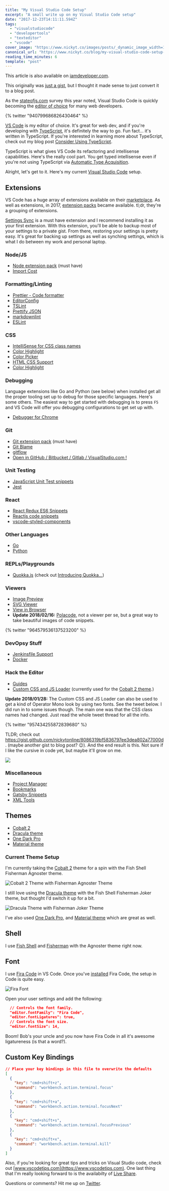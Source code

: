 ```yaml
---
title: "My Visual Studio Code Setup"
excerpt: "A small write up on my Visual Studio Code setup"
date: "2017-12-23T14:11:11.594Z"
tags:
  - "visualstudiocode"
  - "developertools"
  - "texteditor"
  - "vscode"
cover_image: "https://www.nickyt.co/images/posts/_dynamic_image_width=1000,height=420,fit=cover,gravity=auto,format=auto_https%3A%2F%2Fthepracticaldev.s3.amazonaws.com%2Fi%2F6e271uy3v8ia1h0e1c7q.png"
canonical_url: "https://www.nickyt.co/blog/my-visual-studio-code-setup-2ima/"
reading_time_minutes: 6
template: "post"
---
```


This article is also available on [iamdeveloper.com](https://www.iamdeveloper.com/blog/2017-12-20-my-visual-studio-code-setup/).

This originally was [just a gist](https://gist.github.com/nickytonline/3d5ffeab871a6662d7a3f89bb0bed0f8), but I thought it made sense to just convert it to a blog post.

As the [stateofjs.com](https://stateofjs.com) survey this year noted, Visual Studio Code is quickly becoming the [editor of choice](https://stateofjs.com/2017/other-tools/) for many web developers.

{% twitter "940799686826430464" %}

[VS Code](https://code.visualstudio.com/Download) is my editor of choice. It's great for web dev, and if you're developing with [TypeScript](http://www.typescriptlang.org), it's definitely the way to go. Fun fact... it's written in TypeScript. If you're interested in learning more about TypeScript, check out my blog post [Consider Using TypeScript](https://dev.to/nickytonline/why-you-might-want-to-consider-using-typescript-6j3).

TypeScript is what gives VS Code its refactoring and intellisense capabilities. Here's the really cool part. You get typed intellisense even if you're not using TypeScript via [Automatic Type Acquisition](https://code.visualstudio.com/docs/languages/javascript#_automatic-type-acquisition).

Alright, let's get to it. Here's my current [Visual Studio Code](https://code.visualstudio.com) setup.

## Extensions

VS Code has a huge array of extensions available on their [marketplace](https://marketplace.visualstudio.com/vscode). As well as extensions, in 2017, [extension packs](https://code.visualstudio.com/docs/extensionAPI/extension-manifest#_extension-packs) became available. tl;dr, they're a grouping of extensions.

[Settings Sync](https://marketplace.visualstudio.com/items?itemName=Shan.code-settings-sync) is a must have extension and I recommend installing it as your first extension. With this extension, you'll be able to backup most of your settings to a private gist. From there, restoring your settings is pretty easy. It's great for backing up settings as well as synching settings, which is what I do between my work and personal laptop.

### Node/JS

- [Node extension pack](https://marketplace.visualstudio.com/items?itemName=waderyan.nodejs-extension-pack) (must have)
- [Import Cost](https://marketplace.visualstudio.com/items?itemName=wix.vscode-import-cost)

### Formatting/Linting

- [Prettier - Code formatter](https://marketplace.visualstudio.com/items?itemName=esbenp.prettier-vscode)
- [EditorConfig](https://marketplace.visualstudio.com/items?itemName=EditorConfig.EditorConfig)
- [TSLint](https://marketplace.visualstudio.com/items?itemName=eg2.tslint)
- [Prettify JSON](https://marketplace.visualstudio.com/items?itemName=mohsen1.prettify-json)
- [markdownlint](https://marketplace.visualstudio.com/items?itemName=DavidAnson.vscode-markdownlint)
- [ESLint](https://marketplace.visualstudio.com/items?itemName=dbaeumer.vscode-eslint)

### CSS

- [IntelliSense for CSS class names](https://marketplace.visualstudio.com/items?itemName=Zignd.html-css-class-completion)
- [Color Highlight](https://marketplace.visualstudio.com/items?itemName=naumovs.color-highlight)
- [Color Picker](https://marketplace.visualstudio.com/items?itemName=anseki.vscode-color)
- [HTML CSS Support](https://marketplace.visualstudio.com/items?itemName=ecmel.vscode-html-css)
- [Color Highlight](https://marketplace.visualstudio.com/items?itemName=naumovs.color-highlight)

### Debugging

Language extensions like Go and Python (see below) when installed get all the proper tooling set up to debug for those specific languages. Here's some others. The easiest way to get started with debugging is to press `F5` and VS Code will offer you debugging configurations to get set up with.

- [Debugger for Chrome](https://marketplace.visualstudio.com/items?itemName=msjsdiag.debugger-for-chrome)

### Git

- [Git extension pack](https://marketplace.visualstudio.com/items?itemName=donjayamanne.git-extension-pack) (must have)
- [Git Blame](https://marketplace.visualstudio.com/items?itemName=waderyan.gitblame)
- [gitflow](https://marketplace.visualstudio.com/items?itemName=vector-of-bool.gitflow)
- [Open in GitHub / Bitbucket / Gitlab / VisualStudio.com !](https://marketplace.visualstudio.com/items?itemName=ziyasal.vscode-open-in-github)

### Unit Testing

- [JavaScript Unit Test snippets](https://marketplace.visualstudio.com/items?itemName=iZDT.javascript-unit-test-snippet)
- [Jest](https://marketplace.visualstudio.com/items?itemName=Orta.vscode-jest)

### React

- [React Redux ES6 Snippets](https://marketplace.visualstudio.com/items?itemName=timothymclane.react-redux-es6-snippets)
- [Reactjs code snippets](https://marketplace.visualstudio.com/items?itemName=xabikos.ReactSnippets)
- [vscode-styled-components](https://marketplace.visualstudio.com/items?itemName=jpoissonnier.vscode-styled-components)

### Other Languages

- [Go](https://marketplace.visualstudio.com/items?itemName=lukehoban.Go)
- [Python](https://marketplace.visualstudio.com/items?itemName=ms-python.python)

### REPLs/Playgrounds

- [Quokka.js](https://marketplace.visualstudio.com/items?itemName=WallabyJs.quokka-vscode) (check out [Introducing Quokka...](https://medium.com/@artem.govorov/introducing-quokka-the-live-scratchpad-for-javascript-free-developer-tool-a0eb15bb4f54))

### Viewers

- [Image Preview](https://marketplace.visualstudio.com/items?itemName=kisstkondoros.vscode-gutter-preview)
- [SVG Viewer](https://marketplace.visualstudio.com/items?itemName=cssho.vscode-svgviewer)
- [View in Browser](https://marketplace.visualstudio.com/items?itemName=qinjia.view-in-browser)
- **Update 2018/02/16:** [Polacode](https://marketplace.visualstudio.com/items?itemName=pnp.polacode), not a viewer per se, but a great way to take beautiful images of code snippets.

{% twitter "964579536137523200" %}

### DevOpsy Stuff

- [Jenkinsfile Support](https://marketplace.visualstudio.com/items?itemName=secanis.jenkinsfile-support)
- [Docker](https://marketplace.visualstudio.com/items?itemName=PeterJausovec.vscode-docker)

### Hack the Editor

- [Guides](https://marketplace.visualstudio.com/items?itemName=spywhere.guides)
- [Custom CSS and JS Loader](https://marketplace.visualstudio.com/items?itemName=be5invis.vscode-custom-css) (currently used for the [Cobalt 2 theme](https://marketplace.visualstudio.com/items?itemName=wesbos.theme-cobalt2).)

**Update 2018/01/28:** The Custom CSS and JS Loader can also be used to get a kind of Operator Mono look by using two fonts. See the tweet below. I did run in to some issues though. The main one was that the CSS class names had changed. Just read the whole tweet thread for all the info.

{% twitter "957434255872839680" %}

TLDR; check out https://gist.github.com/nickytonline/8086319bf5836797ee3dea802a77000d. (maybe another gist to blog post? 😉). And the end result is this. Not sure if I like the cursive in code yet, but maybe it'll grow on me.

![](https://www.nickyt.co/images/posts/_i_hnlbb6v5eorv1u8mb70k.png)

### Miscellaneous

- [Project Manager](https://marketplace.visualstudio.com/items?itemName=alefragnani.project-manager)
- [Bookmarks](https://marketplace.visualstudio.com/items?itemName=alefragnani.Bookmarks)
- [Gatsby Snippets](https://marketplace.visualstudio.com/items?itemName=nickytonline.vscode-gatsby-snippets)
- [XML Tools](https://marketplace.visualstudio.com/items?itemName=DotJoshJohnson.xml)

## Themes

- [Cobalt 2](https://marketplace.visualstudio.com/items?itemName=wesbos.theme-cobalt2)
- [Dracula theme](https://marketplace.visualstudio.com/items?itemName=dracula-theme.theme-dracula)
- [One Dark Pro](https://marketplace.visualstudio.com/items?itemName=zhuangtongfa.Material-theme)
- [Material theme](https://marketplace.visualstudio.com/items?itemName=Equinusocio.vsc-material-theme)

### Current Theme Setup

I'm currently taking the [Cobalt 2](https://marketplace.visualstudio.com/items?itemName=wesbos.theme-cobalt2) theme for a spin with the Fish Shell Fisherman Agnoster theme.

![Cobalt 2 Theme with Fisherman Agnoster Theme](https://www.nickyt.co/images/posts/_nickytonline_3d5ffeab871a6662d7a3f89bb0bed0f8_raw_c00e3c60587414e788f62f89a503bc5a9b220bd0_cobalt2_agnoster_theme.jpg)

I still love using the [Dracula theme](https://marketplace.visualstudio.com/items?itemName=dracula-theme.theme-dracula) with the Fish Shell Fisherman Joker theme, but thought I'd switch it up for a bit.

![Dracula Theme with Fisherman Joker Theme](https://www.nickyt.co/images/posts/_nickytonline_3d5ffeab871a6662d7a3f89bb0bed0f8_raw_c00e3c60587414e788f62f89a503bc5a9b220bd0_dracula_joker_theme.jpg)

I've also used [One Dark Pro](https://marketplace.visualstudio.com/items?itemName=zhuangtongfa.Material-theme), and [Material theme](https://marketplace.visualstudio.com/items?itemName=Equinusocio.vsc-material-theme) which are great as well.

## Shell

I use [Fish Shell](https://fishshell.com) and [Fisherman](https://github.com/fisherman/fisherman) with the Agnoster theme right now.

## Font

I use [Fira Code](https://github.com/tonsky/FiraCode) in VS Code. Once you've [installed](https://github.com/tonsky/FiraCode/wiki#installing-font) Fira Code, the setup in Code is quite easy.

![Fira Font](https://www.nickyt.co/images/posts/_3a8948f34284f378ead7af5846aa432035c687ad_687474703a2f2f732e746f6e736b792e6d652f696d67732f666972615f636f64655f6c6f676f2e737667)

Open your user settings and add the following:

```json
  // Controls the font family.
  "editor.fontFamily": "Fira Code",
  "editor.fontLigatures": true,
  // Controls the font size.
  "editor.fontSize": 14,
```

Boom! Bob's your uncle and you now have Fira Code in all it's awesome ligatureness (is that a word?).

## Custom Key Bindings

```json
// Place your key bindings in this file to overwrite the defaults
[
  {
    "key": "cmd+shift+z",
    "command": "workbench.action.terminal.focus"
  },
  {
    "key": "cmd+shift+a",
    "command": "workbench.action.terminal.focusNext"
  },
  {
    "key": "cmd+shift+s",
    "command": "workbench.action.terminal.focusPrevious"
  },
  {
    "key": "cmd+shift+x",
    "command": "workbench.action.terminal.kill"
  }
]
```

Also, if you're looking for great tips and tricks on Visual Studio code, check out [www.vscodetips.com](https://www.vscodetips.com). One last thing that I'm really looking forward to is the availabilty of [Live Share](https://code.visualstudio.com/blogs/2017/11/15/live-share).

Questions or comments? Hit me up on [Twitter](https://twitter.com/nickytonline/status/878284255146557444).
